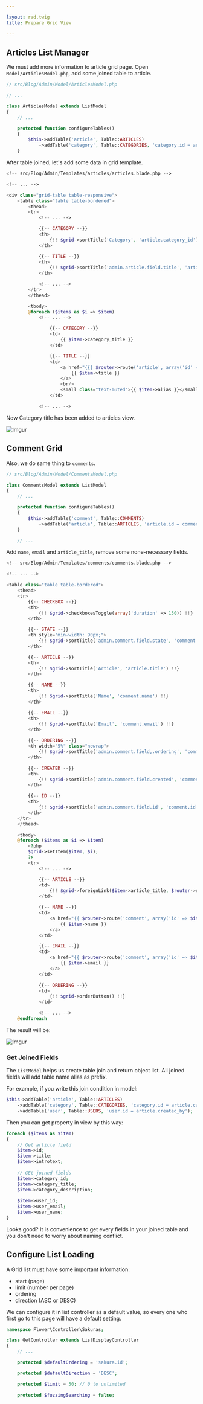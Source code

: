 ```yaml
---

layout: rad.twig
title: Prepare Grid View

---
```


## Articles List Manager

We must add more information to article grid page. Open `Model/ArticlesModel.php`, add some joined table to article.

``` php
// src/Blog/Admin/Model/ArticlesModel.php

// ...

class ArticlesModel extends ListModel
{
	// ...

	protected function configureTables()
	{
		$this->addTable('article', Table::ARTICLES)
        	->addTable('category', Table::CATEGORIES, 'category.id = article.category_id');
	}
```

After table joined, let's add some data in grid template.

``` php
<!-- src/Blog/Admin/Templates/articles/articles.blade.php -->

<!-- ... -->

<div class="grid-table table-responsive">
    <table class="table table-bordered">
        <thead>
        <tr>
            <!-- ... -->

            {{-- CATEGORY --}}
            <th>
                {!! $grid->sortTitle('Category', 'article.category_id') !!}
            </th>

            {{-- TITLE --}}
            <th>
                {!! $grid->sortTitle('admin.article.field.title', 'article.title') !!}
            </th>

            <!-- ... -->
        </tr>
        </thead>

        <tbody>
        @foreach ($items as $i => $item)
            <!-- ... -->

                {{-- CATEGORY --}}
                <td>
                    {{ $item->category_title }}
                </td>

                {{-- TITLE --}}
                <td>
                    <a href="{{{ $router->route('article', array('id' => $item->id)) }}}">
                        {{ $item->title }}
                    </a>
                    <br/>
                    <small class="text-muted">{{ $item->alias }}</small>
                </td>

            <!-- ... -->
```

Now Category title has been added to articles view.

![Imgur](https://i.imgur.com/Yeezqqs.jpg)

## Comment Grid

Also, we do same thing to `comments`.

``` php
// src/Blog/Admin/Model/CommentsModel.php

class CommentsModel extends ListModel
{
	// ...

	protected function configureTables()
	{
		$this->addTable('comment', Table::COMMENTS)
			->addTable('article', Table::ARTICLES, 'article.id = comment.article_id');
	}

	// ...
```

Add `name`, `email` and `article_title`, remove some none-necessary fields.

``` php
<!-- src/Blog/Admin/Templates/comments/comments.blade.php -->

<!-- ... -->

<table class="table table-bordered">
    <thead>
    <tr>
        {{-- CHECKBOX --}}
        <th>
            {!! $grid->checkboxesToggle(array('duration' => 150)) !!}
        </th>

        {{-- STATE --}}
        <th style="min-width: 90px;">
            {!! $grid->sortTitle('admin.comment.field.state', 'comment.state') !!}
        </th>

        {{-- ARTICLE --}}
        <th>
            {!! $grid->sortTitle('Article', 'article.title') !!}
        </th>

        {{-- NAME --}}
        <th>
            {!! $grid->sortTitle('Name', 'comment.name') !!}
        </th>

        {{-- EMAIL --}}
        <th>
            {!! $grid->sortTitle('Email', 'comment.email') !!}
        </th>

        {{-- ORDERING --}}
        <th width="5%" class="nowrap">
            {!! $grid->sortTitle('admin.comment.field,.ordering', 'comment.ordering') !!} {!! $grid->saveorderButton() !!}
        </th>

        {{-- CREATED --}}
        <th>
            {!! $grid->sortTitle('admin.comment.field.created', 'comment.created') !!}
        </th>

        {{-- ID --}}
        <th>
            {!! $grid->sortTitle('admin.comment.field.id', 'comment.id') !!}
        </th>
    </tr>
    </thead>

    <tbody>
    @foreach ($items as $i => $item)
        <?php
        $grid->setItem($item, $i);
        ?>
        <tr>
            <!-- ... -->

            {{-- ARTICLE --}}
            <td>
                {!! $grid->foreignLink($item->article_title, $router->route('article', array('id' => $item->article_id))) !!}
            </td>

            {{-- NAME --}}
            <td>
                <a href="{{ $router->route('comment', array('id' => $item->id)) }}">
                    {{ $item->name }}
                </a>
            </td>

            {{-- EMAIL --}}
            <td>
                <a href="{{ $router->route('comment', array('id' => $item->id)) }}">
                    {{ $item->email }}
                </a>
            </td>

            {{-- ORDERING --}}
            <td>
                {!! $grid->orderButton() !!}
            </td>

            <!-- ... -->
    @endforeach
```

The result will be:

![Imgur](https://i.imgur.com/6E5l53f.jpg)

### Get Joined Fields

The `ListModel` helps us create table join and return object list. All joined fields will add table name alias as prefix.

For example, if you write this join condition in model:

```php
$this->addTable('article', Table::ARTICLES)
    ->addTable('category', Table::CATEGORIES, 'category.id = article.category_id')
    ->addTable('user', Table::USERS, 'user.id = article.created_by');
```

Then you can get property in view by this way:

```php
foreach ($items as $item)
{
    // Get article field
    $item->id;
    $item->title;
    $item->introtext;
    
    // GEt joined fields
    $item->category_id;
    $item->category_title;
    $item->category_description;
    
    $item->user_id;
    $item->user_email;
    $item->user_name;
}
```

Looks good? It is convenience to get every fields in your joined table and you don't need to worry about naming conflict. 

## Configure List Loading

A Grid list must have some important information:
- start (page)
- limit (number per page)
- ordering
- direction (ASC or DESC)

We can configure it in list controller as a default value, so every one who first go to this page will have a default setting.

```php
namespace Flower\Controller\Sakuras;

class GetController extends ListDisplayController
{
	// ...

	protected $defaultOrdering = 'sakura.id';

	protected $defaultDirection = 'DESC';

	protected $limit = 50; // 0 to unlimited

	protected $fuzzingSearching = false;
```
